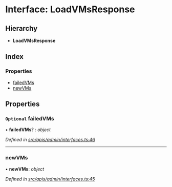 # Interface: LoadVMsResponse

## Hierarchy

- **LoadVMsResponse**

## Index

### Properties

- [failedVMs](admin_interfaces.loadvmsresponse#optional-failedvms)
- [newVMs](admin_interfaces.loadvmsresponse#newvms)

## Properties

### `Optional` failedVMs

• **failedVMs**? : _object_

_Defined in [src/apis/admin/interfaces.ts:46](https://github.com/chain4travel/caminojs/blob/3883166/src/apis/admin/interfaces.ts#L46)_

---

### newVMs

• **newVMs**: _object_

_Defined in [src/apis/admin/interfaces.ts:45](https://github.com/chain4travel/caminojs/blob/3883166/src/apis/admin/interfaces.ts#L45)_
